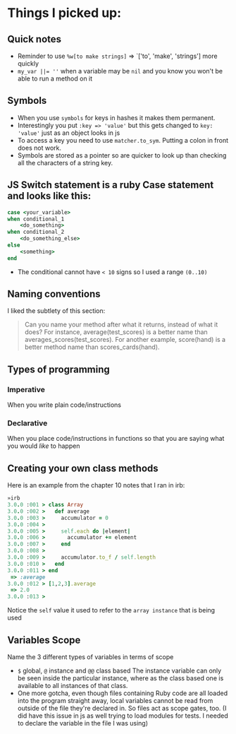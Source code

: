# Things I picked up:

## Quick notes

- Reminder to use `%w[to make strings]` => `['to', 'make', 'strings'] more quickly
- `my_var ||= ''` when a variable may be `nil` and you know you won't be able to run a method on it

## Symbols

- When you use `symbols` for keys in hashes it makes them permanent.
- Interestingly you put `:key => 'value'` but this gets changed to
  `key: 'value'` just as an object looks in js
- To access a key you need to use `matcher.to_sym`. Putting a colon in front does not work.
- Symbols are stored as a pointer so are quicker to look up than checking all the characters of a string key.

## JS Switch statement is a ruby Case statement and looks like this:

```ruby
case <your_variable>
when conditional_1
    <do_something>
when conditional_2
    <do_something_else>
else
    <something>
end
```

- The conditional cannot have `< 10` signs so I used a range `(0..10)`

## Naming conventions

I liked the subtlety of this section:

> Can you name your method after what it returns, instead of what it does?
> For instance, average(test_scores) is a better name than averages_scores(test_scores).
> For another example, score(hand) is a better method name than scores_cards(hand).

## Types of programming

### Imperative

When you write plain code/instructions

### Declarative

When you place code/instructions in functions so that you are saying what you would _like_ to happen

## Creating your own class methods

Here is an example from the chapter 10 notes that I ran in irb:

```ruby
»irb
3.0.0 :001 > class Array
3.0.0 :002 >   def average
3.0.0 :003 >     accumulator = 0
3.0.0 :004 >
3.0.0 :005 >     self.each do |element|
3.0.0 :006 >       accumulator += element
3.0.0 :007 >     end
3.0.0 :008 >
3.0.0 :009 >     accumulator.to_f / self.length
3.0.0 :010 >   end
3.0.0 :011 > end
 => :average
3.0.0 :012 > [1,2,3].average
 => 2.0
3.0.0 :013 >
```

Notice the `self` value it used to refer to the `array instance` that is being used

## Variables Scope

Name the 3 different types of variables in terms of scope

- `$` global, `@` instance and `@@` class based
  The instance variable can only be seen inside the particular instance, where as the class based one is available to all instances of that class.
- One more gotcha, even though files containing Ruby code are all loaded into the program straight away, local variables cannot be read from outside of the file they're declared in. So files act as scope gates, too. (I did have this issue in js as well trying to load modules for tests. I needed to declare the variable in the file I was using)

